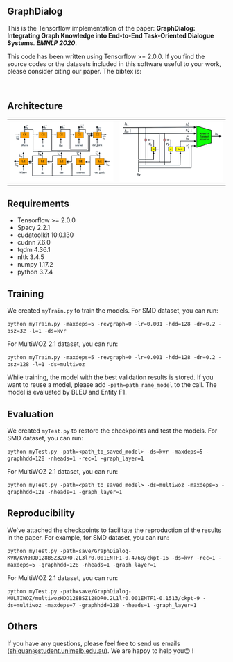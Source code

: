 ## GraphDialog

This is the Tensorflow implementation of the paper:
**GraphDialog: Integrating Graph Knowledge into End-to-End Task-Oriented Dialogue Systems**. ***EMNLP 2020***. 

This code has been written using Tensorflow >= 2.0.0. If you find the source codes or the datasets included in this software useful to your work, please consider citing our paper. The bibtex is:
<pre>

</pre>

## Architecture
<table>
    <tr>
        <td ><center><img src="img/Encoder.png" width="500"> </center></td>
        <td ><center><img src="img/GraphCell.png" width="500"> </center></td>
    </tr>
</table>


## Requirements
* Tensorflow >= 2.0.0
* Spacy 2.2.1
* cudatoolkit 10.0.130
* cudnn 7.6.0
* tqdm 4.36.1
* nltk 3.4.5
* numpy 1.17.2
* python 3.7.4


## Training
We created `myTrain.py` to train the models. For SMD dataset, you can run:
```console
python myTrain.py -maxdeps=5 -revgraph=0 -lr=0.001 -hdd=128 -dr=0.2 -bsz=32 -l=1 -ds=kvr
```
For MultiWOZ 2.1 dataset, you can run:
```console
python myTrain.py -maxdeps=5 -revgraph=0 -lr=0.001 -hdd=128 -dr=0.2 -bsz=128 -l=1 -ds=multiwoz
```
While training, the model with the best validation results is stored. If you want to reuse a model, please add `-path=path_name_model` to the call. The model is evaluated by BLEU and Entity F1.


## Evaluation
We created `myTest.py` to restore the checkpoints and test the models. For SMD dataset, you can run:
```console
python myTest.py -path=<path_to_saved_model> -ds=kvr -maxdeps=5 -graphhdd=128 -nheads=1 -rec=1 -graph_layer=1
```
For MultiWOZ 2.1 dataset, you can run:
```console
python myTest.py -path=<path_to_saved_model> -ds=multiwoz -maxdeps=5 -graphhdd=128 -nheads=1 -graph_layer=1
```

## Reproducibility
We've attached the checkpoints to facilitate the reproduction of the results in the paper.
For example, for SMD dataset, you can run:
```console
python myTest.py -path=save/GraphDialog-KVR/KVRHDD128BSZ32DR0.2L3lr0.001ENTF1-0.4768/ckpt-16 -ds=kvr -rec=1 -maxdeps=5 -graphhdd=128 -nheads=1 -graph_layer=1
```
For MultiWOZ 2.1 dataset, you can run:
```console
python myTest.py -path=save/GraphDialog-MULTIWOZ/multiwozHDD128BSZ128DR0.2L1lr0.001ENTF1-0.1513/ckpt-9 -ds=multiwoz -maxdeps=7 -graphhdd=128 -nheads=1 -graph_layer=1
```

## Others
If you have any questions, please feel free to send us emails (shiquan@student.unimelb.edu.au). We are happy to help you:blush: !
